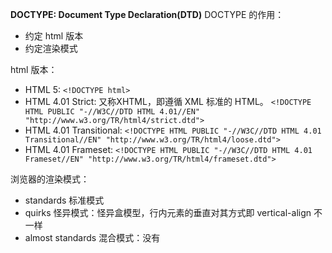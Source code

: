 **DOCTYPE: Document Type Declaration(DTD)**
DOCTYPE 的作用：
- 约定 html 版本
- 约定渲染模式

html 版本：
- HTML 5: `<!DOCTYPE html>`
- HTML 4.01 Strict: 又称XHTML，即遵循 XML 标准的 HTML。 `<!DOCTYPE HTML PUBLIC "-//W3C//DTD HTML 4.01//EN" "http://www.w3.org/TR/html4/strict.dtd">`
- HTML 4.01 Transitional: `<!DOCTYPE HTML PUBLIC "-//W3C//DTD HTML 4.01 Transitional//EN" "http://www.w3.org/TR/html4/loose.dtd">`
- HTML 4.01 Frameset: `<!DOCTYPE HTML PUBLIC "-//W3C//DTD HTML 4.01 Frameset//EN" "http://www.w3.org/TR/html4/frameset.dtd">`

浏览器的渲染模式：
- standards 标准模式
- quirks 怪异模式：怪异盒模型，行内元素的垂直对其方式即 vertical-align 不一样
- almost standards 混合模式：没有
